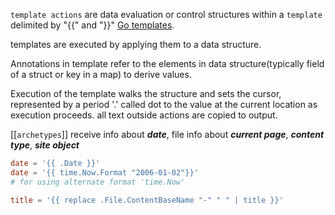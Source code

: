 `template actions` are data evaluation or control structures within a `template` delimited by "{{" and "}}"  [Go templates](https://pkg.go.dev/text/template#hdr-Actions). 

templates are executed by applying them to a data structure.

Annotations in template refer to the elements in data structure(typically field of a struct or key in a map) to derive values.

Execution of the template walks the structure and sets the cursor, represented by a period '.' called dot to the value at the current location as execution proceeds. all text outside actions are copied to output.


[[`archetypes`]] receive info about ***date***, file info about ***current page***, ***content type***, ***site object***

```toml
date = '{{ .Date }}'
date = '{{ time.Now.Format "2006-01-02"}}'
# for using alternate format 'time.Now'

title = '{{ replace .File.ContentBaseName "-" " " | title }}'
```